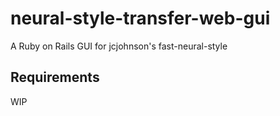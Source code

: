 # neural-style-transfer-web-gui
A Ruby on Rails GUI for jcjohnson's fast-neural-style

## Requirements


WIP

